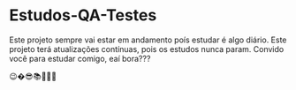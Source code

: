 # Estudos-QA-Testes

Este projeto sempre vai estar em andamento poís estudar é algo diário.
Este projeto terá atualizações contínuas, pois os estudos nunca param.
Convido você para estudar comigo, eaí bora???

😉�😎📚📝👩‍💻
